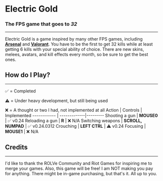 # Electric Gold
### The FPS game that goes to *32*
___
Electric Gold is a game inspired by many other FPS games, including **[Arsenal](https://web.roblox.com/games/286090429/Arsenal?refPageId=da7cd7fb-8629-4682-8a7c-25f5d0ddbfdb)** and **[Valorant](https://playvalorant.com)**. You have to be the first to get 32 kills while at least getting 6 kills with your special ability of choice. There are new skins, melees, avatars, and kill effects every month, so be sure to get the best ones. 
## How do I Play?
___
✅ = Completed

⚠️ = Under heavy development, but still being used

❌ = A thought or two I had, not implemented at all
Action | Controls | Implemented
------------ | -------------|---------
Shooting a gun | **MOUSE0** | ✅ v0.24
Reloading a gun | **R** | ❌ N/A
Switching weapons | **SCROLL, NUMPAD** | ✅ v0.24.0312
Crouching | **LEFT CTRL** | ⚠️ v0.24
Focusing | **MOUSE1** | ❌ N/A
## Credits
___
I'd like to thank the ROLVe Community and Riot Games for inspiring me to merge your games. Also, this game will be free! I am NOT making you pay for anything. There might be in-game purchasing, but that's it. All up to you.
